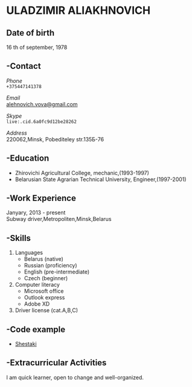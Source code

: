 # **ULADZIMIR ALIAKHNOVICH**
## Date of birth
16 th of september, 1978
## **-Contact**
*Phone*</br>
`+375447141378`

*Email*</br>
alehnovich.vova@gmail.com

*Skype*</br>
`live:.cid.6a0fc9d12be28262`

*Address*</br>
220062,Minsk,
Pobediteley str.135Б-76
## **-Education**
* Zhirovichi Agricultural College, mechanic,(1993-1997)
* Belarusian State Agrarian Technical University, Engineer,(1997-2001)
## **-Work Experience**
Janyary, 2013 - present</br>
Subway driver,Metropoliten,Minsk,Belarus
## **-Skills**
1. Languages
   - Belarus (native)
   - Russian (proficiency)
   - English (pre-intermediate)
   - Czech (beginner)
2. Computer literacy
   - Microsoft office
   - Outlook express
   - Adobe XD
3. Driver license (cat.A,B,C)  
## **-Code example**
* [Shestaki](https://github.com/AlexVovan/Shestaki/blob/newpage/Index.html)
## **-Extracurricular Activities**
I am quick learner, open to change and well-organized.




